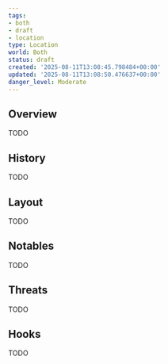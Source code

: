 ```yaml
---
tags:
- both
- draft
- location
type: Location
world: Both
status: draft
created: '2025-08-11T13:08:45.798484+00:00'
updated: '2025-08-11T13:08:50.476637+00:00'
danger_level: Moderate
---
```



## Overview

TODO
## History

TODO
## Layout

TODO
## Notables

TODO
## Threats

TODO
## Hooks

TODO
